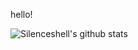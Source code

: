 hello!

![Silenceshell's github stats](https://github-readme-stats.vercel.app/api?username=silenceshell&show_icons=true&title_color=fff&icon_color=79ff97&text_color=9f9f9f&bg_color=151515)

